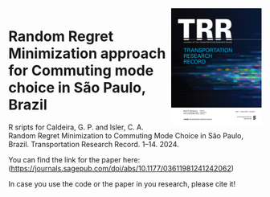 <img align="right" src="cover_trr.png" width="180">

# Random Regret Minimization approach for Commuting mode choice in São Paulo, Brazil
R sripts for Caldeira, G. P. and Isler, C. A. Random Regret Minimization to Commuting Mode Choice in São Paulo, Brazil. Transportation Research Record. 1–14. 2024.

You can find the link for the paper here: (https://journals.sagepub.com/doi/abs/10.1177/03611981241242062)

In case you use the code or the paper in you research, please cite it!
